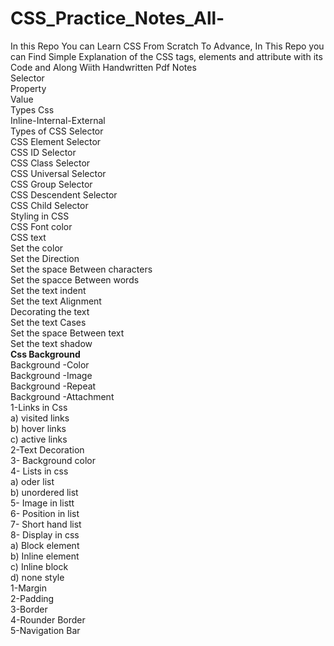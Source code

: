# CSS_Practice_Notes_All-
In this Repo You can Learn CSS From Scratch To Advance, In This Repo you can Find Simple Explanation of the CSS tags, elements and attribute with its Code and Along Wiith Handwritten Pdf Notes<br>
Selector<br>
Property<br>
Value<br>
Types Css<br>
Inline-Internal-External<br>
Types of CSS Selector<br>
CSS Element Selector<br>
CSS ID Selector<br>
CSS Class Selector<br>
CSS Universal Selector<br>
CSS Group Selector<br>
CSS Descendent Selector<br>
CSS Child Selector<br>
Styling in CSS <br>
CSS Font color<br>
CSS text<br>
Set the color<br>
Set the Direction<br>
Set the space Between characters<br>
Set the spacce Between words<br>
Set the text indent<br>
Set the text Alignment<br>
Decorating the text<br>
Set the text Cases<br>
Set the space Between text<br>
Set the text shadow<br>
<b>Css Background </b><br>
Background -Color<br>
Background -Image<br>
Background -Repeat<br>
Background -Attachment<br> 
1-Links in Css <br>
a) visited links<br>
b) hover links<br>
c) active links<br>
2-Text Decoration <br>
3- Background color<br>
4- Lists in css <br>
a) oder list<br>
b) unordered list<br>
5- Image in listt<br>
6- Position in list <br>
7- Short hand list<br> 
8- Display in css <br>
a) Block element <br>
b) Inline element<br>
c) Inline block <br>
d) none style<br>
1-Margin <br>
2-Padding<br>
3-Border<br>
4-Rounder Border<br>
5-Navigation Bar<br>

